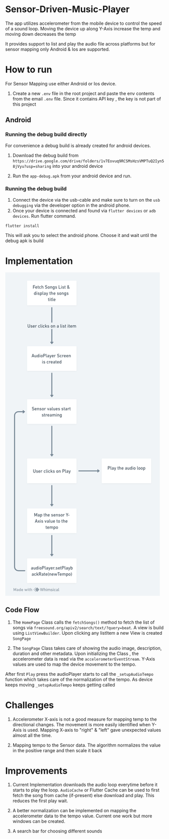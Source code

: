 # Sensor-Driven-Music-Player
The app utilizes accelerometer from the mobile device to control the speed of a sound loop. Moving the device up along Y-Axis increase the temp and moving down decreases the temp

It provides support to list and play the audio file across platforms but for sensor mapping only Android & Ios are supported.




# How to run
For Sensor Mapping use either Android or Ios device. 

1. Create a new `.env` file in the root project and paste the env contents from the email `.env` file. Since it contains API key , the key is not part of this project

## Android

### Running the debug build directly

For convenience a debug build is already created for android devices. 
1. Download the debug build from `https://drive.google.com/drive/folders/1v7Eovuq9RCSMsHzsVMPTuQ2Iyn58jVyu?usp=sharing` into your android device

2. Run the `app-debug.apk` from your android device and run.

### Running the debug build

1. Connect the device via the usb-cable and make sure to turn on the `usb debugging` via the developer option in the android phone.
2. Once your device is connected and found via `flutter devices` or `adb devices`. Run flutter command.
```
flutter install
```
This will ask you to select the android phone. Choose it and wait until the debug apk is build


# Implementation

![Implementation](https://github.com/shikhar0507/Sensor-Driven-Music-Player/blob/main/image.png?raw=true)

## Code Flow
1. The `HomePage` Class calls the `fetchSongs()` method to fetch the list of songs via `freesound.org/apiv2/search/text/?query=beat`. A view is build using `ListViewBuilder`. Upon clicking any listItem a new View is created `SongPage`

2. The `SongPage` Class takes care of showing the audio image, description, duration and other metadata. Upon initializing the Class , the accelerometer data is read via the `accelerometerEventStream`. Y-Axis values are used to map the device movement to the tempo.

After first `Play` press the audioPlayer starts to call the `_setupAudioTempo` function which takes care of the normalization of the tempo. As device keeps moving `_setupAudioTempo` keeps getting called

# Challenges
1. Accelerometer X-axis is not a good measure for mapping temp to the directional changes. The movement is more easily identified when Y-Axis is used. Mapping X-axis to "right" & "left" gave unexpected values  almost all the time.

2. Mapping tempo to the Sensor data. The algorithm normalizes the value in the positive range and then scale it back

# Improvements
1. Current Implementation downloads the audio loop everytime before it starts to play the loop. `AudioCache` or Flutter Cache can be used to first fetch the song from cache (if-present) else download and play. This reduces the first play wait.

2. A better normalization can be implemented on mapping the accelerometer data to the tempo value. Current one work but more windows can be created.

3. A search bar for choosing different sounds

